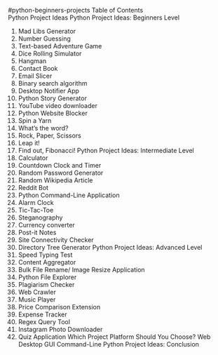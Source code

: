 #python-beginners-projects
Table of Contents	
Python Project Ideas
Python Project Ideas: Beginners Level
1. Mad Libs Generator
2. Number Guessing
3. Text-based Adventure Game
4. Dice Rolling Simulator
5. Hangman
6. Contact Book
7. Email Slicer
8. Binary search algorithm
9. Desktop Notifier App
10. Python Story Generator
11. YouTube video downloader
12. Python Website Blocker
13. Spin a Yarn
14. What’s the word?
15. Rock, Paper, Scissors
16. Leap it!
17. Find out, Fibonacci!
Python Project Ideas: Intermediate Level
18. Calculator
19. Countdown Clock and Timer
20. Random Password Generator
21. Random Wikipedia Article
22. Reddit Bot
23. Python Command-Line Application
24. Alarm Clock
25. Tic-Tac-Toe
26. Steganography
27. Currency converter
28. Post-it Notes
29. Site Connectivity Checker
30. Directory Tree Generator
Python Project Ideas: Advanced Level
31. Speed Typing Test
32. Content Aggregator
33. Bulk File Rename/ Image Resize Application
34. Python File Explorer
35. Plagiarism Checker
36. Web Crawler
37. Music Player
38. Price Comparison Extension
39. Expense Tracker
40. Regex Query Tool
41. Instagram Photo Downloader
42. Quiz Application
Which Project Platform Should You Choose?
Web
Desktop GUI
Command-Line
Python Project Ideas: Conclusion
